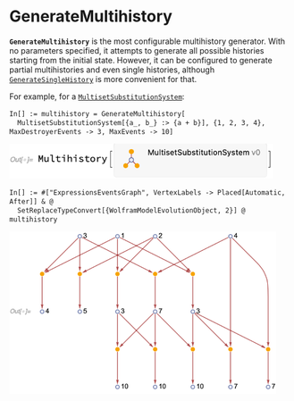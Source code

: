 # GenerateMultihistory

**`GenerateMultihistory`** is the most configurable multihistory generator. With no parameters specified, it attempts to
generate all possible histories starting from the initial state. However, it can be configured to generate partial
multihistories and even single histories, although [`GenerateSingleHistory`](GenerateSingleHistory.md) is more
convenient for that.

For example, for a [`MultisetSubstitutionSystem`](/Documentation/Systems/MultisetSubstitutionSystem.md):

```wl
In[] := multihistory = GenerateMultihistory[
  MultisetSubstitutionSystem[{a_, b_} :> {a + b}], {1, 2, 3, 4}, MaxDestroyerEvents -> 3, MaxEvents -> 10]
```

<img src="/Documentation/Images/MultisetMultihistory.png" width="472.2">

```wl
In[] := #["ExpressionsEventsGraph", VertexLabels -> Placed[Automatic, After]] & @
  SetReplaceTypeConvert[{WolframModelEvolutionObject, 2}] @ multihistory
```

<img src="/Documentation/Images/GenerateMultihistoryExample.png" width="478.2">
